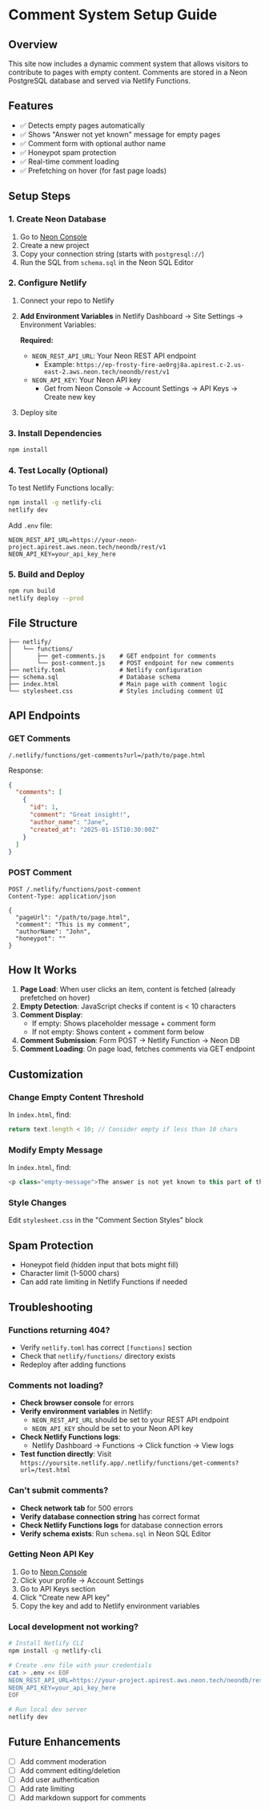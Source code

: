 # Comment System Setup Guide

## Overview
This site now includes a dynamic comment system that allows visitors to contribute to pages with empty content. Comments are stored in a Neon PostgreSQL database and served via Netlify Functions.

## Features
- ✅ Detects empty pages automatically
- ✅ Shows "Answer not yet known" message for empty pages
- ✅ Comment form with optional author name
- ✅ Honeypot spam protection
- ✅ Real-time comment loading
- ✅ Prefetching on hover (for fast page loads)

## Setup Steps

### 1. Create Neon Database
1. Go to [Neon Console](https://console.neon.tech)
2. Create a new project
3. Copy your connection string (starts with `postgresql://`)
4. Run the SQL from `schema.sql` in the Neon SQL Editor

### 2. Configure Netlify
1. Connect your repo to Netlify
2. **Add Environment Variables** in Netlify Dashboard → Site Settings → Environment Variables:

   **Required:**
   - `NEON_REST_API_URL`: Your Neon REST API endpoint
     - Example: `https://ep-frosty-fire-ae0rgj8a.apirest.c-2.us-east-2.aws.neon.tech/neondb/rest/v1`
   - `NEON_API_KEY`: Your Neon API key
     - Get from Neon Console → Account Settings → API Keys → Create new key

3. Deploy site

### 3. Install Dependencies
```bash
npm install
```

### 4. Test Locally (Optional)
To test Netlify Functions locally:
```bash
npm install -g netlify-cli
netlify dev
```

Add `.env` file:
```
NEON_REST_API_URL=https://your-neon-project.apirest.aws.neon.tech/neondb/rest/v1
NEON_API_KEY=your_api_key_here
```

### 5. Build and Deploy
```bash
npm run build
netlify deploy --prod
```

## File Structure
```
├── netlify/
│   └── functions/
│       ├── get-comments.js    # GET endpoint for comments
│       └── post-comment.js    # POST endpoint for new comments
├── netlify.toml               # Netlify configuration
├── schema.sql                 # Database schema
├── index.html                 # Main page with comment logic
└── stylesheet.css             # Styles including comment UI
```

## API Endpoints

### GET Comments
```
/.netlify/functions/get-comments?url=/path/to/page.html
```

Response:
```json
{
  "comments": [
    {
      "id": 1,
      "comment": "Great insight!",
      "author_name": "Jane",
      "created_at": "2025-01-15T10:30:00Z"
    }
  ]
}
```

### POST Comment
```
POST /.netlify/functions/post-comment
Content-Type: application/json

{
  "pageUrl": "/path/to/page.html",
  "comment": "This is my comment",
  "authorName": "John",
  "honeypot": ""
}
```

## How It Works

1. **Page Load**: When user clicks an item, content is fetched (already prefetched on hover)
2. **Empty Detection**: JavaScript checks if content is < 10 characters
3. **Comment Display**:
   - If empty: Shows placeholder message + comment form
   - If not empty: Shows content + comment form below
4. **Comment Submission**: Form POST → Netlify Function → Neon DB
5. **Comment Loading**: On page load, fetches comments via GET endpoint

## Customization

### Change Empty Content Threshold
In `index.html`, find:
```javascript
return text.length < 10; // Consider empty if less than 10 chars
```

### Modify Empty Message
In `index.html`, find:
```javascript
<p class="empty-message">The answer is not yet known to this part of the internet.</p>
```

### Style Changes
Edit `stylesheet.css` in the "Comment Section Styles" block

## Spam Protection
- Honeypot field (hidden input that bots might fill)
- Character limit (1-5000 chars)
- Can add rate limiting in Netlify Functions if needed

## Troubleshooting

### Functions returning 404?
- Verify `netlify.toml` has correct `[functions]` section
- Check that `netlify/functions/` directory exists
- Redeploy after adding functions

### Comments not loading?
- **Check browser console** for errors
- **Verify environment variables** in Netlify:
  - `NEON_REST_API_URL` should be set to your REST API endpoint
  - `NEON_API_KEY` should be set to your Neon API key
- **Check Netlify Functions logs**:
  - Netlify Dashboard → Functions → Click function → View logs
- **Test function directly**: Visit `https://yoursite.netlify.app/.netlify/functions/get-comments?url=/test.html`

### Can't submit comments?
- **Check network tab** for 500 errors
- **Verify database connection string** has correct format
- **Check Netlify Functions logs** for database connection errors
- **Verify schema exists**: Run `schema.sql` in Neon SQL Editor

### Getting Neon API Key
1. Go to [Neon Console](https://console.neon.tech)
2. Click your profile → Account Settings
3. Go to API Keys section
4. Click "Create new API key"
5. Copy the key and add to Netlify environment variables

### Local development not working?
```bash
# Install Netlify CLI
npm install -g netlify-cli

# Create .env file with your credentials
cat > .env << EOF
NEON_REST_API_URL=https://your-project.apirest.aws.neon.tech/neondb/rest/v1
NEON_API_KEY=your_api_key_here
EOF

# Run local dev server
netlify dev
```

## Future Enhancements
- [ ] Add comment moderation
- [ ] Add comment editing/deletion
- [ ] Add user authentication
- [ ] Add rate limiting
- [ ] Add markdown support for comments
